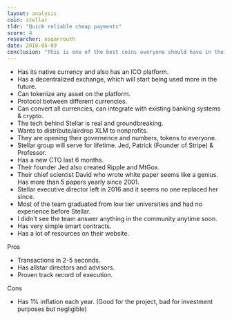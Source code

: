 ```yaml
---
layout: analysis
coin: stellar
tldr: "Quick reliable cheap payments"
score: 4
researcher: esqarrouth
date: 2018-05-09
conclusion: "This is one of the best coins everyone should have in their portfolio"
---
```


- Has its native currency and also has an ICO platform.  
- Has a decentralized exchange, which will start being used more in the future.  
- Can tokenize any asset on the platform.
- Protocol between different currencies.  
- Can convert all currencies, can integrate with existing banking systems & crypto.  
- The tech behind Stellar is real and groundbreaking. 
- Wants to distribute/airdrop XLM to nonprofits.  
- They are opening their governence and numbers, tokens to everyone.  
- Stellar group will serve for lifetime. Jed, Patrick (Founder of Stripe) & Professor.  
- Has a new CTO last 6 months.  
- Their founder Jed also created Ripple and MtGox.
- Their chief scientist David who wrote white paper seems like a genius. Has more than 5 papers yearly since 2001.  
- Stellar executive director left in 2016 and it seems no one replaced her since.  
- Most of the team graduated from low tier universities and had no experience before Stellar.  
- I didn't see the team answer anything in the community anytime soon. 
- Has very simple smart contracts.
- Has a lot of resources on their website. 

Pros

- Transactions in 2-5 seconds.
- Has allstar directors and advisors.  
- Proven track record of execution. 

Cons

- Has 1% inflation each year. (Good for the project, bad for investment purposes but negligible)
